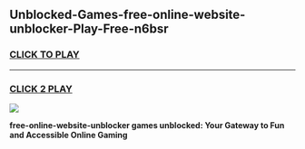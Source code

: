 
## Unblocked-Games-free-online-website-unblocker-Play-Free-n6bsr
<h3>
<a href="https://premium76.site?title=free-online-website-unblocker&ref=20M">CLICK TO PLAY</a></h3>
<hr>

<h3>
<a href="https://premium76.site?title=free-online-website-unblocker&ref=20M">CLICK 2 PLAY</a>
  
</h3>

<a href="https://premium76.site?title=free-online-website-unblocker&ref=19M"><img src="https://clearcache.store/games.png"></a>


**free-online-website-unblocker games unblocked: Your Gateway to Fun and Accessible Online Gaming**
